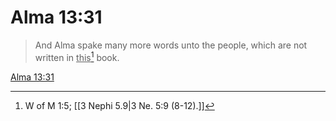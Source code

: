 # Alma 13:31

> And Alma spake many more words unto the people, which are not written in <u>this</u>[^a] book.

[Alma 13:31](https://www.churchofjesuschrist.org/study/scriptures/bofm/alma/13?lang=eng&id=p31#p31)


[^a]: W of M 1:5; [[3 Nephi 5.9|3 Ne. 5:9 (8-12).]]
